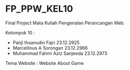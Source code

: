 # FP_PPW_KEL10
Final Project Mata Kuliah Pengenalan Perancangan Web.

Kelompok 10 :
- Panji Ihsanudin Fajri 23.12.2925
- Marcellinus A Sorongan 23.12.2966
- Muhammad Fahmi Aziz Sanjeeda 23.12.2973

Tema Website : Website About Game
